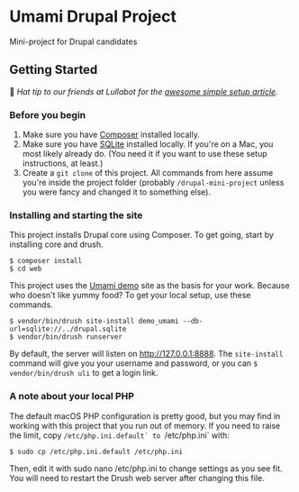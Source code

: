 # Umami Drupal Project
Mini-project for Drupal candidates

## Getting Started
:tophat: _Hat tip to our friends at Lullabot for the [awesome simple setup article](https://www.lullabot.com/articles/the-simplest-path-to-a-drupal-local-environment)._

### Before you begin
1. Make sure you have [Composer](https://getcomposer.org/download/) installed locally.
2. Make sure you have [SQLite](https://sqlite.org/download.html) installed locally. If you're on a Mac, you most likely already do. (You need it if you want to use these setup instructions, at least.)
3. Create a `git clone` of this project. All commands from here assume you're inside the project folder (probably `/drupal-mini-project` unless you were fancy and changed it to something else).

### Installing and starting the site
This project installs Drupal core using Composer. To get going, start by installing core and drush.

```
$ composer install
$ cd web
```

This project uses the [Umami demo](https://www.drupal.org/docs/umami-drupal-demonstration-installation-profile) site as the basis for your work. Because who doesn't like yummy food? To get your local setup, use these commands.

```
$ vendor/bin/drush site-install demo_umami --db-url=sqlite://../drupal.sqlite
$ vendor/bin/drush runserver
```

By default, the server will listen on http://127.0.0.1:8888. The `site-install` command will give you your username and password, or you can `$ vendor/bin/drush uli` to get a login link.

### A note about your local PHP
The default macOS PHP configuration is pretty good, but you may find in working with this project that you run out of memory. If you need to raise the limit, copy ``/etc/php.ini.default` to ``/etc/php.ini` with:

`$ sudo cp /etc/php.ini.default /etc/php.ini`

Then, edit it with sudo nano /etc/php.ini to change settings as you see fit. You will need to restart the Drush web server after changing this file.
